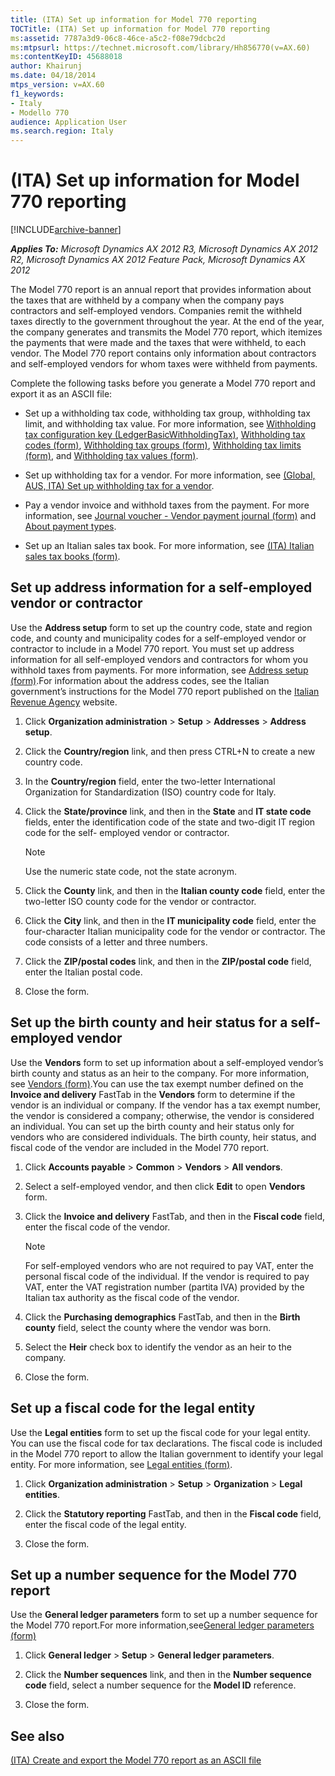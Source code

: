 ```yaml
---
title: (ITA) Set up information for Model 770 reporting
TOCTitle: (ITA) Set up information for Model 770 reporting
ms:assetid: 7787a3d9-06c8-46ce-a5c2-f08e79dcbc2d
ms:mtpsurl: https://technet.microsoft.com/library/Hh856770(v=AX.60)
ms:contentKeyID: 45688018
author: Khairunj
ms.date: 04/18/2014
mtps_version: v=AX.60
f1_keywords:
- Italy
- Modello 770
audience: Application User
ms.search.region: Italy
---
```


# (ITA) Set up information for Model 770 reporting 


[!INCLUDE[archive-banner](includes/archive-banner.md)]


_**Applies To:** Microsoft Dynamics AX 2012 R3, Microsoft Dynamics AX 2012 R2, Microsoft Dynamics AX 2012 Feature Pack, Microsoft Dynamics AX 2012_

The Model 770 report is an annual report that provides information about the taxes that are withheld by a company when the company pays contractors and self-employed vendors. Companies remit the withheld taxes directly to the government throughout the year. At the end of the year, the company generates and transmits the Model 770 report, which itemizes the payments that were made and the taxes that were withheld, to each vendor. The Model 770 report contains only information about contractors and self-employed vendors for whom taxes were withheld from payments.

Complete the following tasks before you generate a Model 770 report and export it as an ASCII file:

  - Set up a withholding tax code, withholding tax group, withholding tax limit, and withholding tax value. For more information, see [Withholding tax configuration key (LedgerBasicWithholdingTax)](withholding-tax-configuration-key-ledgerbasicwithholdingtax.md), [Withholding tax codes (form)](https://technet.microsoft.com/library/aa585361\(v=ax.60\)), [Withholding tax groups (form)](https://technet.microsoft.com/library/aa591973\(v=ax.60\)), [Withholding tax limits (form)](https://technet.microsoft.com/library/aa592034\(v=ax.60\)), and [Withholding tax values (form)](https://technet.microsoft.com/library/aa615586\(v=ax.60\)).

  - Set up withholding tax for a vendor. For more information, see [(Global, AUS, ITA) Set up withholding tax for a vendor](global-aus-ita-set-up-withholding-tax-for-a-vendor.md).

  - Pay a vendor invoice and withhold taxes from the payment. For more information, see [Journal voucher - Vendor payment journal (form)](https://technet.microsoft.com/library/aa599011\(v=ax.60\)) and [About payment types](about-payment-types.md).

  - Set up an Italian sales tax book. For more information, see [(ITA) Italian sales tax books (form)](https://technet.microsoft.com/library/aa620738\(v=ax.60\)).

## Set up address information for a self-employed vendor or contractor

Use the **Address setup** form to set up the country code, state and region code, and county and municipality codes for a self-employed vendor or contractor to include in a Model 770 report. You must set up address information for all self-employed vendors and contractors for whom you withhold taxes from payments. For more information, see [Address setup (form)](https://technet.microsoft.com/library/hh209301\(v=ax.60\)).For information about the address codes, see the Italian government’s instructions for the Model 770 report published on the [Italian Revenue Agency](http://www.agenziaentrate.gov.it/wps/wcm/connect/nsilib/nsi/strumenti/modelli/modelli+di+dichiarazione+2010/770_2010+semplificato/) website.

1.  Click **Organization administration** \> **Setup** \> **Addresses** \> **Address setup**.

2.  Click the **Country/region** link, and then press CTRL+N to create a new country code.

3.  In the **Country/region** field, enter the two-letter International Organization for Standardization (ISO) country code for Italy.

4.  Click the **State/province** link, and then in the **State** and **IT state code** fields, enter the identification code of the state and two-digit IT region code for the self- employed vendor or contractor.
    

    > [!NOTE]
    > <P>Use the numeric state code, not the state acronym.</P>



5.  Click the **County** link, and then in the **Italian county code** field, enter the two-letter ISO county code for the vendor or contractor.

6.  Click the **City** link, and then in the **IT municipality code** field, enter the four-character Italian municipality code for the vendor or contractor. The code consists of a letter and three numbers.

7.  Click the **ZIP/postal codes** link, and then in the **ZIP/postal code** field, enter the Italian postal code.

8.  Close the form.

## Set up the birth county and heir status for a self-employed vendor

Use the **Vendors** form to set up information about a self-employed vendor’s birth county and status as an heir to the company. For more information, see [Vendors (form)](https://technet.microsoft.com/library/aa592162\(v=ax.60\)).You can use the tax exempt number defined on the **Invoice and delivery** FastTab in the **Vendors** form to determine if the vendor is an individual or company. If the vendor has a tax exempt number, the vendor is considered a company; otherwise, the vendor is considered an individual. You can set up the birth county and heir status only for vendors who are considered individuals. The birth county, heir status, and fiscal code of the vendor are included in the Model 770 report.

1.  Click **Accounts payable** \> **Common** \> **Vendors** \> **All vendors**.

2.  Select a self-employed vendor, and then click **Edit** to open **Vendors** form.

3.  Click the **Invoice and delivery** FastTab, and then in the **Fiscal code** field, enter the fiscal code of the vendor.
    

    > [!NOTE]
    > <P>For self-employed vendors who are not required to pay VAT, enter the personal fiscal code of the individual. If the vendor is required to pay VAT, enter the VAT registration number (partita IVA) provided by the Italian tax authority as the fiscal code of the vendor.</P>



4.  Click the **Purchasing demographics** FastTab, and then in the **Birth county** field, select the county where the vendor was born.

5.  Select the **Heir** check box to identify the vendor as an heir to the company.

6.  Close the form.

## Set up a fiscal code for the legal entity

Use the **Legal entities** form to set up the fiscal code for your legal entity. You can use the fiscal code for tax declarations. The fiscal code is included in the Model 770 report to allow the Italian government to identify your legal entity. For more information, see [Legal entities (form)](https://technet.microsoft.com/library/hh242860\(v=ax.60\)).

1.  Click **Organization administration** \> **Setup** \> **Organization** \> **Legal entities**.

2.  Click the **Statutory reporting** FastTab, and then in the **Fiscal code** field, enter the fiscal code of the legal entity.

3.  Close the form.

## Set up a number sequence for the Model 770 report

Use the **General ledger parameters** form to set up a number sequence for the Model 770 report.For more information,see[General ledger parameters (form)](https://technet.microsoft.com/library/aa557286\(v=ax.60\))

1.  Click **General ledger** \> **Setup** \> **General ledger parameters**.

2.  Click the **Number sequences** link, and then in the **Number sequence code** field, select a number sequence for the **Model ID** reference.

3.  Close the form.

## See also

[(ITA) Create and export the Model 770 report as an ASCII file](ita-create-and-export-the-model-770-report-as-an-ascii-file.md)

  


